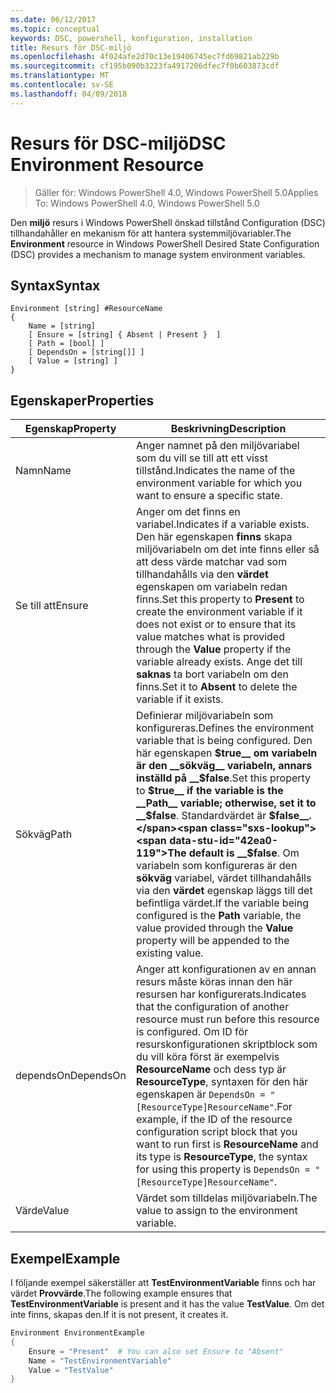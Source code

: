 ```yaml
---
ms.date: 06/12/2017
ms.topic: conceptual
keywords: DSC, powershell, konfiguration, installation
title: Resurs för DSC-miljö
ms.openlocfilehash: 4f024afe2d70c13e19406745ec7fd69821ab229b
ms.sourcegitcommit: cf195b090b3223fa4917206dfec7f0b603873cdf
ms.translationtype: MT
ms.contentlocale: sv-SE
ms.lasthandoff: 04/09/2018
---
```

# <a name="dsc-environment-resource"></a><span data-ttu-id="42ea0-103">Resurs för DSC-miljö</span><span class="sxs-lookup"><span data-stu-id="42ea0-103">DSC Environment Resource</span></span>

> <span data-ttu-id="42ea0-104">Gäller för: Windows PowerShell 4.0, Windows PowerShell 5.0</span><span class="sxs-lookup"><span data-stu-id="42ea0-104">Applies To: Windows PowerShell 4.0, Windows PowerShell 5.0</span></span>

<span data-ttu-id="42ea0-105">Den __miljö__ resurs i Windows PowerShell önskad tillstånd Configuration (DSC) tillhandahåller en mekanism för att hantera systemmiljövariabler.</span><span class="sxs-lookup"><span data-stu-id="42ea0-105">The __Environment__ resource in Windows PowerShell Desired State Configuration (DSC) provides a mechanism to manage system environment variables.</span></span>

## <a name="syntax"></a><span data-ttu-id="42ea0-106">Syntax</span><span class="sxs-lookup"><span data-stu-id="42ea0-106">Syntax</span></span>
``` mof
Environment [string] #ResourceName
{
    Name = [string]
    [ Ensure = [string] { Absent | Present }  ]
    [ Path = [bool] ]
    [ DependsOn = [string[]] ]
    [ Value = [string] ]
}
```

## <a name="properties"></a><span data-ttu-id="42ea0-107">Egenskaper</span><span class="sxs-lookup"><span data-stu-id="42ea0-107">Properties</span></span>

|  <span data-ttu-id="42ea0-108">Egenskap</span><span class="sxs-lookup"><span data-stu-id="42ea0-108">Property</span></span>  |  <span data-ttu-id="42ea0-109">Beskrivning</span><span class="sxs-lookup"><span data-stu-id="42ea0-109">Description</span></span>   |
|---|---|
| <span data-ttu-id="42ea0-110">Namn</span><span class="sxs-lookup"><span data-stu-id="42ea0-110">Name</span></span>| <span data-ttu-id="42ea0-111">Anger namnet på den miljövariabel som du vill se till att ett visst tillstånd.</span><span class="sxs-lookup"><span data-stu-id="42ea0-111">Indicates the name of the environment variable for which you want to ensure a specific state.</span></span>|
| <span data-ttu-id="42ea0-112">Se till att</span><span class="sxs-lookup"><span data-stu-id="42ea0-112">Ensure</span></span>| <span data-ttu-id="42ea0-113">Anger om det finns en variabel.</span><span class="sxs-lookup"><span data-stu-id="42ea0-113">Indicates if a variable exists.</span></span> <span data-ttu-id="42ea0-114">Den här egenskapen __finns__ skapa miljövariabeln om det inte finns eller så att dess värde matchar vad som tillhandahålls via den __värdet__ egenskapen om variabeln redan finns.</span><span class="sxs-lookup"><span data-stu-id="42ea0-114">Set this property to __Present__ to create the environment variable if it does not exist or to ensure that its value matches what is provided through the __Value__ property if the variable already exists.</span></span> <span data-ttu-id="42ea0-115">Ange det till __saknas__ ta bort variabeln om den finns.</span><span class="sxs-lookup"><span data-stu-id="42ea0-115">Set it to __Absent__ to delete the variable if it exists.</span></span>|
| <span data-ttu-id="42ea0-116">Sökväg</span><span class="sxs-lookup"><span data-stu-id="42ea0-116">Path</span></span>| <span data-ttu-id="42ea0-117">Definierar miljövariabeln som konfigureras.</span><span class="sxs-lookup"><span data-stu-id="42ea0-117">Defines the environment variable that is being configured.</span></span> <span data-ttu-id="42ea0-118">Den här egenskapen __$true__ om variabeln är den __sökväg__ variabeln, annars inställd på __$false__.</span><span class="sxs-lookup"><span data-stu-id="42ea0-118">Set this property to __$true__ if the variable is the __Path__ variable; otherwise, set it to __$false__.</span></span> <span data-ttu-id="42ea0-119">Standardvärdet är __$false__.</span><span class="sxs-lookup"><span data-stu-id="42ea0-119">The default is __$false__.</span></span> <span data-ttu-id="42ea0-120">Om variabeln som konfigureras är den __sökväg__ variabel, värdet tillhandahålls via den __värdet__ egenskap läggs till det befintliga värdet.</span><span class="sxs-lookup"><span data-stu-id="42ea0-120">If the variable being configured is the __Path__ variable, the value provided through the __Value__ property will be appended to the existing value.</span></span>|
| <span data-ttu-id="42ea0-121">dependsOn</span><span class="sxs-lookup"><span data-stu-id="42ea0-121">DependsOn</span></span> | <span data-ttu-id="42ea0-122">Anger att konfigurationen av en annan resurs måste köras innan den här resursen har konfigurerats.</span><span class="sxs-lookup"><span data-stu-id="42ea0-122">Indicates that the configuration of another resource must run before this resource is configured.</span></span> <span data-ttu-id="42ea0-123">Om ID för resurskonfigurationen skriptblock som du vill köra först är exempelvis __ResourceName__ och dess typ är __ResourceType__, syntaxen för den här egenskapen är `DependsOn = "[ResourceType]ResourceName"`.</span><span class="sxs-lookup"><span data-stu-id="42ea0-123">For example, if the ID of the resource configuration script block that you want to run first is __ResourceName__ and its type is __ResourceType__, the syntax for using this property is `DependsOn = "[ResourceType]ResourceName"`.</span></span>|
| <span data-ttu-id="42ea0-124">Värde</span><span class="sxs-lookup"><span data-stu-id="42ea0-124">Value</span></span>| <span data-ttu-id="42ea0-125">Värdet som tilldelas miljövariabeln.</span><span class="sxs-lookup"><span data-stu-id="42ea0-125">The value to assign to the environment variable.</span></span>|

## <a name="example"></a><span data-ttu-id="42ea0-126">Exempel</span><span class="sxs-lookup"><span data-stu-id="42ea0-126">Example</span></span>

<span data-ttu-id="42ea0-127">I följande exempel säkerställer att __TestEnvironmentVariable__ finns och har värdet __Provvärde__.</span><span class="sxs-lookup"><span data-stu-id="42ea0-127">The following example ensures that __TestEnvironmentVariable__ is present and it has the value __TestValue__.</span></span> <span data-ttu-id="42ea0-128">Om det inte finns, skapas den.</span><span class="sxs-lookup"><span data-stu-id="42ea0-128">If it is not present, it creates it.</span></span>

```powershell
Environment EnvironmentExample
{
    Ensure = "Present"  # You can also set Ensure to "Absent"
    Name = "TestEnvironmentVariable"
    Value = "TestValue"
}
```